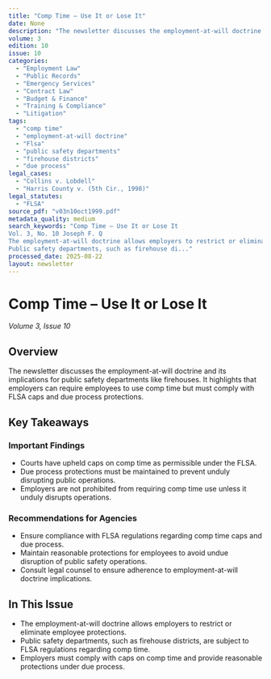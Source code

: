 ```yaml
---
title: "Comp Time – Use It or Lose It"
date: None
description: "The newsletter discusses the employment-at-will doctrine and its implications for public safety departments like firehouses. It highlights that employers can require employees to use comp time but must comply with FLSA caps and due process protections."
volume: 3
edition: 10
issue: 10
categories:
  - "Employment Law"
  - "Public Records"
  - "Emergency Services"
  - "Contract Law"
  - "Budget & Finance"
  - "Training & Compliance"
  - "Litigation"
tags:
  - "comp time"
  - "employment-at-will doctrine"
  - "Flsa"
  - "public safety departments"
  - "firehouse districts"
  - "due process"
legal_cases:
  - "Collins v. Lobdell"
  - "Harris County v. (5th Cir., 1998)"
legal_statutes:
  - "FLSA"
source_pdf: "v03n10oct1999.pdf"
metadata_quality: medium
search_keywords: "Comp Time – Use It or Lose It
Vol. 3, No. 10 Joseph F. Q
The employment-at-will doctrine allows employers to restrict or eliminate employee protections.
Public safety departments, such as firehouse di..."
processed_date: 2025-08-22
layout: newsletter
---
```


# Comp Time – Use It or Lose It

*Volume 3, Issue 10*

## Overview

The newsletter discusses the employment-at-will doctrine and its implications for public safety departments like firehouses. It highlights that employers can require employees to use comp time but must comply with FLSA caps and due process protections.

## Key Takeaways

### Important Findings

- Courts have upheld caps on comp time as permissible under the FLSA.
- Due process protections must be maintained to prevent unduly disrupting public operations.
- Employers are not prohibited from requiring comp time use unless it unduly disrupts operations.

### Recommendations for Agencies

- Ensure compliance with FLSA regulations regarding comp time caps and due process.
- Maintain reasonable protections for employees to avoid undue disruption of public safety operations.
- Consult legal counsel to ensure adherence to employment-at-will doctrine implications.

## In This Issue

- The employment-at-will doctrine allows employers to restrict or eliminate employee protections.
- Public safety departments, such as firehouse districts, are subject to FLSA regulations regarding comp time.
- Employers must comply with caps on comp time and provide reasonable protections under due process.

